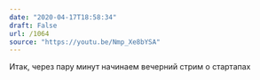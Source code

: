 ```yaml
---
date: "2020-04-17T18:58:34"
draft: False
url: /1064
source: "https://youtu.be/Nmp_Xe8bYSA"
---
```


Итак, через пару минут начинаем вечерний стрим о стартапах
